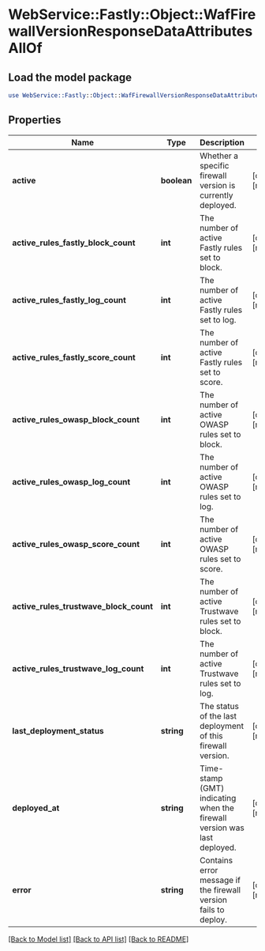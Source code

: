 # WebService::Fastly::Object::WafFirewallVersionResponseDataAttributesAllOf

## Load the model package
```perl
use WebService::Fastly::Object::WafFirewallVersionResponseDataAttributesAllOf;
```

## Properties
Name | Type | Description | Notes
------------ | ------------- | ------------- | -------------
**active** | **boolean** | Whether a specific firewall version is currently deployed. | [optional] [readonly] 
**active_rules_fastly_block_count** | **int** | The number of active Fastly rules set to block. | [optional] [readonly] 
**active_rules_fastly_log_count** | **int** | The number of active Fastly rules set to log. | [optional] [readonly] 
**active_rules_fastly_score_count** | **int** | The number of active Fastly rules set to score. | [optional] [readonly] 
**active_rules_owasp_block_count** | **int** | The number of active OWASP rules set to block. | [optional] [readonly] 
**active_rules_owasp_log_count** | **int** | The number of active OWASP rules set to log. | [optional] [readonly] 
**active_rules_owasp_score_count** | **int** | The number of active OWASP rules set to score. | [optional] [readonly] 
**active_rules_trustwave_block_count** | **int** | The number of active Trustwave rules set to block. | [optional] [readonly] 
**active_rules_trustwave_log_count** | **int** | The number of active Trustwave rules set to log. | [optional] [readonly] 
**last_deployment_status** | **string** | The status of the last deployment of this firewall version. | [optional] [readonly] 
**deployed_at** | **string** | Time-stamp (GMT) indicating when the firewall version was last deployed. | [optional] [readonly] 
**error** | **string** | Contains error message if the firewall version fails to deploy. | [optional] [readonly] 

[[Back to Model list]](../README.md#documentation-for-models) [[Back to API list]](../README.md#documentation-for-api-endpoints) [[Back to README]](../README.md)


